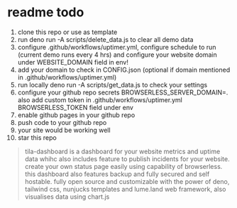 # readme todo

1. clone this repo or use as template
2. run deno run -A scripts/delete_data.js to clear all demo data
3. configure .github/workflows/uptimer.yml, configure schedule to run (current
   demo runs every 4 hrs) and configure your website domain under WEBSITE_DOMAIN
   field in env!
4. add your domain to check in CONFIG.json (optional if domain mentioned in
   .github/workflows/uptimer.yml)
5. run locally deno run -A scripts/get_data.js to check your settings
6. configure your github repo secrets
   BROWSERLESS_SERVER_DOMAIN=<domain for your browerless host>. also add custom
   token in .github/workflows/uptimer.yml BROWSERLESS_TOKEN field under env
7. enable github pages in your github repo
8. push code to your github repo
9. your site would be working well
10. star this repo

> tila-dashboard is a dashboard for your website metrics and uptime data whihc
> also includes feature to publish incidents for your website. create your own
> status page easily using capability of browserless. this dashboard also
> features backup and fully secured and self hostable. fully open source and
> customizable with the power of deno, tailwind css, nunjucks templates and
> lume.land web framework, also visualises data using chart.js
